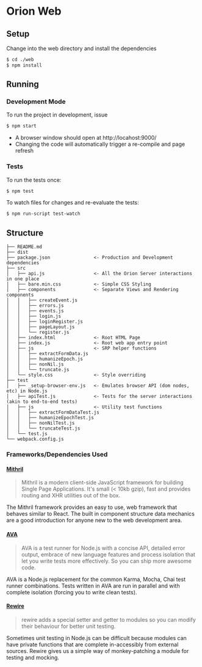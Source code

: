 # Orion Web

## Setup

Change into the web directory and install the dependencies

```bash
$ cd ./web
$ npm install
```

## Running

### Development Mode

To run the project in development, issue

```bash
$ npm start
```

* A browser window should open at http://locahost:9000/
* Changing the code will automatically trigger a re-compile and page refresh

### Tests

To run the tests once:

```bash
$ npm test
```

To watch files for changes and re-evaluate the tests:

```bash
$ npm run-script test-watch
```

## Structure
```
├── README.md
├── dist         
├── package.json                <- Production and Development dependencies
├── src
│   ├── api.js                  <- All the Orion Server interactions in one place
│   ├── bare.min.css            <- Simple CSS Styling
│   ├── components              <- Separate Views and Rendering components
│   │   ├── createEvent.js
│   │   ├── errors.js
│   │   ├── events.js
│   │   ├── login.js
│   │   ├── loginRegister.js
│   │   ├── pageLayout.js
│   │   └── register.js
│   ├── index.html              <- Root HTML Page
│   ├── index.js                <- Root web app entry point
│   ├── js                      <- SRP helper functions
│   │   ├── extractFormData.js
│   │   ├── humanizeEpoch.js
│   │   ├── nonNil.js
│   │   └── truncate.js
│   └── style.css               <- Style overriding
├── test
│   ├── _setup-browser-env.js   <- Emulates browser API (dom nodes, etc) in Node.js
│   ├── apiTest.js              <- Tests for the server interactions (akin to end-to-end tests)
│   ├── js                      <- Utility test functions
│   │   ├── extractFormDataTest.js
│   │   ├── humanizeEpochTest.js
│   │   ├── nonNilTest.js
│   │   └── truncateTest.js
│   └── test.js
└── webpack.config.js
```

### Frameworks/Dependencies Used

#### [Mithril](https://mithril.js.org/)

> Mithril is a modern client-side JavaScript framework for building Single Page Applications. It's small (< 10kb gzip), 
fast and provides routing and XHR utilities out of the box.

The Mithril framework provides an easy to use, web framework that behaves similar to React. The built in component
structure data mechanics are a good introduction for anyone new to the web development area.

#### [AVA](https://github.com/avajs/ava)

> AVA is a test runner for Node.js with a concise API, detailed error output, embrace of new language features and
process isolation that let you write tests more effectively. So you can ship more awesome code.

AVA is a Node.js replacement for the common Karma, Mocha, Chai test runner combinations. Tests written in AVA are
run in parallel and with complete isolation (forcing you to write clean tests).

#### [Rewire](https://github.com/jhnns/rewire)

> rewire adds a special setter and getter to modules so you can modify their behaviour for better unit testing.

Sometimes unit testing in Node.js can be difficult because modules can have private functions that are complete
in-accessibly from external sources. Rewire gives us a simple way of monkey-patching a module for testing and mocking.